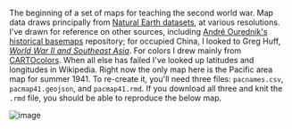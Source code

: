 The beginning of a set of maps for teaching the second world war. Map data draws principally from [Natural Earth datasets](https://www.naturalearthdata.com/), at various resolutions. I've drawn for reference on other sources, including [André Ourednik's historical basemaps](https://github.com/aourednik/historical-basemaps) repository; for occupied China, I looked to Greg Huff, [_World War II and Southeast Asia_](https://www.cambridge.org/core/books/world-war-ii-and-southeast-asia/5EE13B3424DE481C5AD6E1B82D0058D2). For colors I drew mainly from [CARTOcolors](https://carto.com/carto-colors/). When all else has failed I've looked up latitudes and longitudes in Wikipedia.
Right now the only map here is the Pacific area map for summer 1941. To re-create it, you'll need three files: `pacnames.csv`, `pacmap41.geojson`, and `pacmap41.rmd`. If you download all three and knit the `.rmd` file, you should be able to reproduce the below map. 

![image](https://user-images.githubusercontent.com/86692030/172961377-3babee61-02ff-48a5-b843-7c8de25d757d.png)
